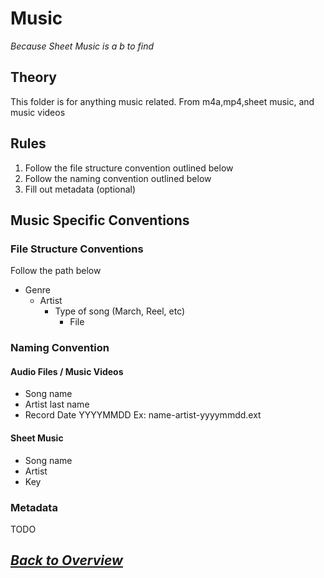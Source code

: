 # Music
*Because Sheet Music is a b to find*
## Theory
This folder is for anything music related. From m4a,mp4,sheet music, and music videos

## Rules
1. Follow the file structure convention outlined below
2. Follow the naming convention outlined below
3. Fill out metadata (optional)

## Music Specific Conventions
### File Structure Conventions
Follow the path below
* Genre
    * Artist
        * Type of song (March, Reel, etc)
            * File
### Naming Convention 
#### Audio Files / Music Videos
* Song name
* Artist last name
* Record Date YYYYMMDD
Ex: name-artist-yyyymmdd.ext
#### Sheet Music
* Song name
* Artist
* Key
### Metadata
TODO

## *[Back to Overview](../overview.md)*
